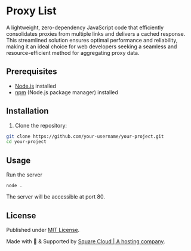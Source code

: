 # Proxy List

A lightweight, zero-dependency JavaScript code that efficiently consolidates proxies from multiple links and delivers a cached response. This streamlined solution ensures optimal performance and reliability, making it an ideal choice for web developers seeking a seamless and resource-efficient method for aggregating proxy data.

## Prerequisites

- [Node.js](https://nodejs.org/) installed
- [npm](https://www.npmjs.com/) (Node.js package manager) installed

## Installation

1. Clone the repository:

```bash
git clone https://github.com/your-username/your-project.git
cd your-project
```

## Usage
Run the server
```
node .
```

The server will be accessible at port 80.

## License

Published under [MIT License](./LICENSE).

Made with 💙 & Supported by [Square Cloud | A hosting company](https://squarecloud.app).
